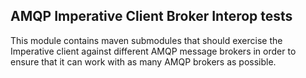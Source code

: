 AMQP Imperative Client Broker Interop tests
----------------------------------------------
This module contains maven submodules that should exercise the Imperative client against different AMQP message brokers in order to ensure that it can work with as many AMQP brokers as possible.
